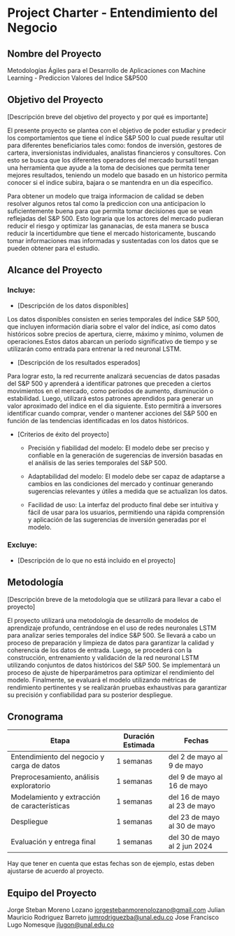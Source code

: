 # Project Charter - Entendimiento del Negocio

## Nombre del Proyecto

Metodologías Ágiles para el Desarrollo de Aplicaciones con Machine Learning - Prediccion Valores del Indice S&P500

## Objetivo del Proyecto
[Descripción breve del objetivo del proyecto y por qué es importante]

El presente proyecto se plantea con el objetivo de poder estudiar y predecir los comportamientos que tiene el índice S&P 500 lo cual puede resultar util para diferentes beneficiarios tales como: fondos de inversión, gestores de cartera, inversionistas individuales, analistas financieros y consultores. Con esto se busca que los diferentes operadores del mercado bursatil tengan una herramienta que ayude a la toma de decisiones que permita tener mejores resultados, teniendo un modelo que basado en un historico permita conocer si el indice subira, bajara o se mantendra en un dia especifico.

Para obtener un modelo que traiga informacion de calidad se deben resolver algunos retos tal como la prediccion con una anticipacion lo suficientemente buena para que permita tomar decisiones que se vean reflejadas del S&P 500. Esto lograria que los actores del mercado pudieran reducir el riesgo y optimizar las gananacias, de esta manera se busca reducir la incertidumbre que tiene el mercado historicamente, buscando tomar informaciones mas informadas y sustentadas con los datos que se pueden obtener para el estudio.

## Alcance del Proyecto

### Incluye:

- [Descripción de los datos disponibles]
  
 Los datos disponibles consisten en series temporales del índice S&P 500, que incluyen información diaria sobre el valor del índice, así como datos históricos sobre precios de apertura, cierre, máximo y mínimo, volumen de operaciones.Estos datos abarcan un período significativo de tiempo y se utilizarán como entrada para entrenar la red neuronal LSTM.
- [Descripción de los resultados esperados]
  
Para lograr esto, la red recurrente analizará secuencias de datos pasadas del S&P 500 y aprenderá a identificar patrones que preceden a ciertos movimientos en el mercado, como períodos de aumento, disminución o estabilidad. Luego, utilizará estos patrones aprendidos para generar un valor aproximado del indice en el dia siguiente. Esto permitirá a inversores identificar cuando comprar, vender o mantener acciones del S&P 500 en función de las tendencias identificadas en los datos históricos.
- [Criterios de éxito del proyecto]

  - Precisión y fiabilidad del modelo: El modelo debe ser preciso y confiable en la generación de sugerencias de inversión basadas en el análisis de las series temporales del S&P 500.
  
  - Adaptabilidad del modelo: El modelo debe ser capaz de adaptarse a cambios en las condiciones del mercado y continuar generando sugerencias relevantes y útiles a medida que se actualizan los datos.
    
  - Facilidad de uso: La interfaz del producto final debe ser intuitiva y fácil de usar para los usuarios, permitiendo una rápida comprensión y aplicación de las sugerencias de inversión generadas por el modelo.

### Excluye:

- [Descripción de lo que no está incluido en el proyecto]

## Metodología

[Descripción breve de la metodología que se utilizará para llevar a cabo el proyecto]


El proyecto utilizará una metodología de desarrollo de modelos de aprendizaje profundo, centrándose en el uso de redes neuronales LSTM para analizar series temporales del índice S&P 500. Se llevará a cabo un proceso de preparación y limpieza de datos para garantizar la calidad y coherencia de los datos de entrada. Luego, se procederá con la construcción, entrenamiento y validación de la red neuronal LSTM utilizando conjuntos de datos históricos del S&P 500. Se implementará un proceso de ajuste de hiperparámetros para optimizar el rendimiento del modelo. Finalmente, se evaluará el modelo utilizando métricas de rendimiento pertinentes y se realizarán pruebas exhaustivas para garantizar su precisión y confiabilidad para su posterior despliegue.

## Cronograma

| Etapa | Duración Estimada | Fechas |
|------|---------|-------|
| Entendimiento del negocio y carga de datos | 1 semanas | del 2 de mayo al 9 de mayo |
| Preprocesamiento, análisis exploratorio | 1 semanas | del 9 de mayo al 16 de mayo |
| Modelamiento y extracción de características | 1 semanas | del 16 de mayo al 23 de mayo |
| Despliegue | 1 semanas | del 23 de mayo al 30 de mayo |
| Evaluación y entrega final | 1 semanas | del 30 de mayo al  2 jun 2024 |

Hay que tener en cuenta que estas fechas son de ejemplo, estas deben ajustarse de acuerdo al proyecto.

## Equipo del Proyecto

Jorge Steban Moreno Lozano jorgestebanmorenolozano@gmail.com
Julian Mauricio Rodriguez Barreto jumrodriguezba@unal.edu.co
Jose Francisco Lugo Nomesque jlugon@unal.edu.co

 


